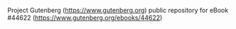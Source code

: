 Project Gutenberg (https://www.gutenberg.org) public repository for eBook #44622 (https://www.gutenberg.org/ebooks/44622)
